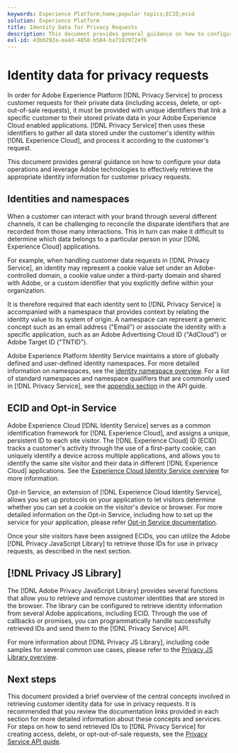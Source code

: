 ```yaml
---
keywords: Experience Platform;home;popular topics;ECID;ecid
solution: Experience Platform
title: Identity Data for Privacy Requests
description: This document provides general guidance on how to configure your data operations and leverage Adobe technologies to effectively retrieve the appropriate identity information for customer privacy requests.
exl-id: 43b0292a-ea4d-4858-b584-ba71029724f6
---
```

# Identity data for privacy requests

In order for Adobe Experience Platform [!DNL Privacy Service] to process customer requests for their private data (including access, delete, or opt-out-of-sale requests), it must be provided with unique identifiers that link a specific customer to their stored private data in your Adobe Experience Cloud enabled applications. [!DNL Privacy Service] then uses these identifiers to gather all data stored under the customer's identity within [!DNL Experience Cloud], and process it according to the customer's request.

This document provides general guidance on how to configure your data operations and leverage Adobe technologies to effectively retrieve the appropriate identity information for customer privacy requests.

## Identities and namespaces

When a customer can interact with your brand through several different channels, it can be challenging to reconcile the disparate identifiers that are recorded from those many interactions. This in turn can make it difficult to determine which data belongs to a particular person in your [!DNL Experience Cloud] applications.

For example, when handling customer data requests in [!DNL Privacy Service], an identity may represent a cookie value set under an Adobe-controlled domain, a cookie value under a third-party domain and shared with Adobe, or a custom identifier that you explicitly define within your organization.

It is therefore required that each identity sent to [!DNL Privacy Service] is accompanied with a namespace that provides context by relating the identity value to its system of origin. A namespace can represent a generic concept such as an email address ("Email") or associate the identity with a specific application, such as an Adobe Advertising Cloud ID ("AdCloud") or Adobe Target ID ("TNTID").

Adobe Experience Platform Identity Service maintains a store of globally defined and user-defined identity namespaces. For more detailed information on namespaces, see the [identity namespace overview](../identity-service/features/namespaces.md). For a list of standard namespaces and namespace qualifiers that are commonly used in [!DNL Privacy Service], see the [appendix section](api/appendix.md) in the API guide.

## ECID and Opt-in Service

Adobe Experience Cloud [!DNL Identity Service] serves as a common identification framework for [!DNL Experience Cloud], and assigns a unique, persistent ID to each site visitor. The [!DNL Experience Cloud] ID (ECID) tracks a customer's activity through the use of a first-party cookie, can uniquely identify a device across multiple applications, and allows you to identify the same site visitor and their data in different [!DNL Experience Cloud] applications. See the [Experience Cloud Identity Service overview](https://experienceleague.adobe.com/docs/id-service/using/intro/overview.html) for more information.

Opt-in Service, an extension of [!DNL Experience Cloud Identity Service], allows you set up protocols on your application to let visitors determine whether you can set a cookie on the visitor's device or browser. For more detailed information on the Opt-in Service, including how to set up the service for your application, please refer [Opt-in Service documentation](https://experienceleague.adobe.com/docs/id-service/using/implementation/opt-in-service/optin-overview.html).

Once your site visitors have been assigned ECIDs, you can utilize the Adobe [!DNL Privacy JavaScript Library] to retrieve those IDs for use in privacy requests, as described in the next section.

## [!DNL Privacy JS Library]

The [!DNL Adobe Privacy JavaScript Library] provides several functions that allow you to retrieve and remove customer identities that are stored in the browser. The library can be configured to retrieve identity information from several Adobe applications, including ECID. Through the use of callbacks or promises, you can programmatically handle successfully retrieved IDs and send them to the [!DNL Privacy Service] API.

For more information about [!DNL Privacy JS Library], including code samples for several common use cases, please refer to the [Privacy JS Library overview](js-library.md).

## Next steps

This document provided a brief overview of the central concepts involved in retrieving customer identity data for use in privacy requests. It is recommended that you review the documentation links provided in each section for more detailed information about these concepts and services. For steps on how to send retrieved IDs to [!DNL Privacy Service] for creating access, delete, or opt-out-of-sale requests, see the [Privacy Service API guide](api/overview.md).
